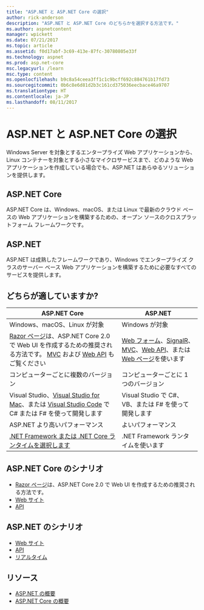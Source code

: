 ```yaml
---
title: "ASP.NET と ASP.NET Core の選択"
author: rick-anderson
description: "ASP.NET と ASP.NET Core のどちらかを選択する方法です。"
ms.author: aspnetcontent
manager: wpickett
ms.date: 07/21/2017
ms.topic: article
ms.assetid: f0d17abf-3c69-413e-87fc-30780805e33f
ms.technology: aspnet
ms.prod: asp.net-core
msc.legacyurl: /learn
msc.type: content
ms.openlocfilehash: b9c8a54ceea3ff1c1c9bcff692c884761b17fd73
ms.sourcegitcommit: 0b6c8e6d81d2b3c161cd375036eecbace46a9707
ms.translationtype: HT
ms.contentlocale: ja-JP
ms.lasthandoff: 08/11/2017
---
```

# <a name="choose-between-aspnet-and-aspnet-core"></a>ASP.NET と ASP.NET Core の選択 

Windows Server を対象とするエンタープライズ Web アプリケーションから、Linux コンテナーを対象とする小さなマイクロサービスまで、どのような Web アプリケーションを作成している場合でも、ASP.NET はあらゆるソリューションを提供します。

## <a name="aspnet-core"></a>ASP.NET Core

ASP.NET Core は、Windows、macOS、または Linux で最新のクラウド ベースの Web アプリケーションを構築するための、オープン ソースのクロスプラットフォーム フレームワークです。

## <a name="aspnet"></a>ASP.NET

ASP.NET は成熟したフレームワークであり、Windows でエンタープライズ クラスのサーバー ベース Web アプリケーションを構築するために必要なすべてのサービスを提供します。

## <a name="which-one-is-right-for-me"></a>どちらが適していますか?

| ASP.NET Core | ASP.NET |
|---|---|
|Windows、macOS、Linux が対象|Windows が対象|
|[Razor ページ](xref:mvc/razor-pages/index)は、ASP.NET Core 2.0 で Web UI を作成するための推奨される方法です。 [MVC](xref:mvc/overview) および [Web API](xref:tutorials/first-web-api) もご覧ください|[Web フォーム](https://docs.microsoft.com/aspnet/web-forms)、[SignalR](https://docs.microsoft.com/aspnet/signalr)、[MVC](https://docs.microsoft.com/aspnet/mvc)、[Web API](https://docs.microsoft.com/aspnet/web-api/)、または [Web ページ](https://docs.microsoft.com/aspnet/web-pages)を使います|
|コンピューターごとに複数のバージョン|コンピューターごとに 1 つのバージョン|
|Visual Studio、[Visual Studio for Mac](https://www.visualstudio.com/vs/visual-studio-mac/)、または [Visual Studio Code](https://code.visualstudio.com/) で C# または F# を使って開発します|Visual Studio で C#、VB、または F# を使って開発します|
|ASP.NET より高いパフォーマンス|よいパフォーマンス|
|[.NET Framework または .NET Core ランタイムを選択します](https://docs.microsoft.com/dotnet/articles/standard/choosing-core-framework-server)|.NET Framework ランタイムを使います|

## <a name="aspnet-core-scenarios"></a>ASP.NET Core のシナリオ

<!-- update link to Razor Pages mvc movie series when done -->
* [Razor ページ](xref:mvc/razor-pages/index)は、ASP.NET Core 2.0 で Web UI を作成するための推奨される方法です。
* [Web サイト](xref:tutorials/first-mvc-app/index)
* [API](xref:tutorials/first-web-api)

## <a name="aspnet-scenarios"></a>ASP.NET のシナリオ

* [Web サイト](https://docs.microsoft.com/aspnet/mvc)
* [API](https://docs.microsoft.com/aspnet/web-api)
* [リアルタイム](https://docs.microsoft.com/aspnet/signalr)

## <a name="resources"></a>リソース

* [ASP.NET の概要](https://docs.microsoft.com/aspnet/overview)
* [ASP.NET Core の概要](xref:index)
